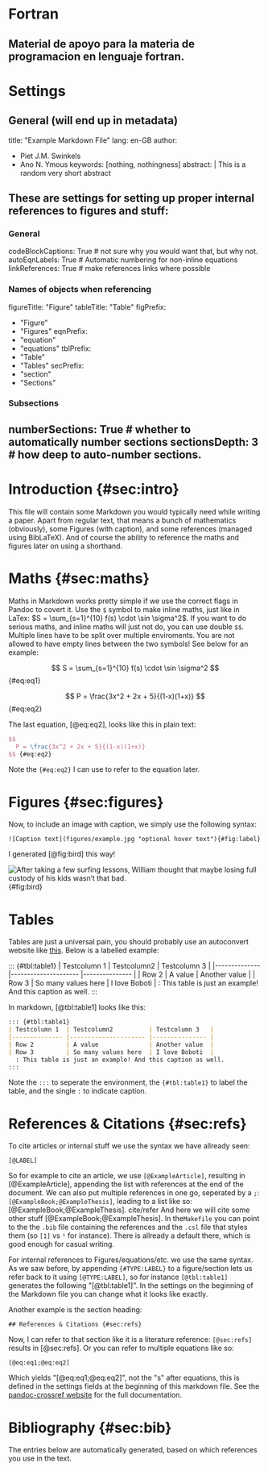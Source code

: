 # Fortran
Material de apoyo para la materia de programacion en lenguaje fortran.
---
# Settings
## General (will end up in metadata)
title: "Example Markdown File"
lang: en-GB
author:
- Piet J.M. Swinkels
- Ano N. Ymous
keywords: [nothing, nothingness]
abstract: |
  This is a random very short abstract
## These are settings for setting up proper internal references to figures and stuff:
### General
codeBlockCaptions: True # not sure why you would want that, but why not.
autoEqnLabels: True     # Automatic numbering for non-inline equations
linkReferences: True    # make references links where possible
### Names of objects when referencing
figureTitle: "Figure"
tableTitle: "Table"
figPrefix: 
  - "Figure"
  - "Figures"
eqnPrefix: 
  - "equation"
  - "equations"
tblPrefix: 
  - "Table"
  - "Tables"
secPrefix: 
  - "section"
  - "Sections"
### Subsections
numberSections: True  # whether to automatically number sections
sectionsDepth: 3      # how deep to auto-number sections.
---
# Introduction {#sec:intro}

This file will contain some Markdown you would typically need while writing a paper. Apart from regular text, that means a bunch of mathematics (obviously), some Figures (with caption), and some references (managed using BibLaTeX). And of course the ability to reference the maths and figures later on using a shorthand.

# Maths {#sec:maths}

Maths in Markdown works pretty simple if we use the correct flags in Pandoc to covert it. Use the `$` symbol to make inline maths, just like in LaTex: $S = \sum_{s=1}^{10} f(s) \cdot \sin \sigma^2$. If you want to do serious maths, and inline maths will just not do, you can use double `$$`. Multiple lines have to be split over multiple enviroments. You are not allowed to have empty lines between the two symbols! See below for an example:

$$
  S = \sum_{s=1}^{10} f(s) \cdot \sin \sigma^2
$$ {#eq:eq1}

$$
  P = \frac{3x^2 + 2x + 5}{(1-x)(1+x)}
$$ {#eq:eq2}

The last equation, [@eq:eq2], looks like this in plain text:

``` latex
$$
  P = \frac{3x^2 + 2x + 5}{(1-x)(1+x)}
$$ {#eq:eq2}
```

Note the `{#eq:eq2}` I can use to refer to the equation later.

# Figures {#sec:figures}

Now, to include an image with caption, we simply use the following syntax:

`![Caption text](figures/example.jpg "optional hover text"){#fig:label}`

I generated [@fig:bird] this way!

![After taking a few surfing lessons, William thought that maybe losing full custody of his kids wasn’t that bad.](figures/surfbird.jpg "After taking a few surfing lessons, William thought that maybe losing full custody of his kids wasn’t that bad."){#fig:bird}

# Tables

Tables are just a universal pain, you should probably use an autoconvert website like [this](www.tablesgenerator.com). Below is a labelled example:

::: {#tbl:table1}
| Testcolumn 1  | Testcolumn2          | Testcolumn 3   |
|-------------- |--------------------- |--------------- |
| Row 2         | A value              | Another value  |
| Row 3         | So many values here  | I love Boboti  |
  : This table is just an example! And this caption as well.
:::

In markdown, [@tbl:table1] looks like this:

``` markdown
::: {#tbl:table1}
| Testcolumn 1  | Testcolumn2          | Testcolumn 3   |
|-------------- |--------------------- |--------------- |
| Row 2         | A value              | Another value  |
| Row 3         | So many values here  | I love Boboti  |
  : This table is just an example! And this caption as well.
:::
```

Note the `:::` to seperate the environment, the `{#tbl:table1}` to label the table, and the single `:` to indicate caption.


# References & Citations {#sec:refs}

To cite articles or internal stuff we use the syntax we have allready seen:

`[@LABEL]`

So for example to cite an article, we use `[@ExampleArticle]`, resulting in [@ExampleArticle], appending the list with references at the end of the document. We can also put multiple references in one go, seperated by a `;`: `[@ExampleBook;@ExampleThesis]`, leading to a list like so: [@ExampleBook;@ExampleThesis]. cite/refer And here we will cite some other stuff [@ExampleBook;@ExampleThesis]. In the`Makefile` you can point to the the `.bib` file containing the references and the `.csl` file that styles them (so `[1]` vs `¹` for instance). There is allready a default there, which is good enough for casual writing.

For internal references to Figures/equations/etc. we use the same syntax. As we saw before, by appending `{#TYPE:LABEL}` to a figure/section lets us refer back to it using
`[@TYPE:LABEL]`, so for instance `[@tbl:table1]` generates the following "[@tbl:table1]". In the settings on the beginning of the Markdown file you can change what it looks like exactly.

Another example is the section heading:

`## References & Citations {#sec:refs}`

Now, I can refer to that section like it is a literature reference: `[@sec:refs]` results in [@sec:refs]. Or you can refer to multiple equations like so:

`[@eq:eq1;@eq:eq2]`

Which yields "[@eq:eq1;@eq:eq2]", not the "s" after equations, this is defined in the settings fields at the beginning of this markdown file. See the [pandoc-crossref website](https://lierdakil.github.io/pandoc-crossref) for the full documentation.

# Bibliography {#sec:bib}

The entries below are automatically generated, based on which references you use in the text.
